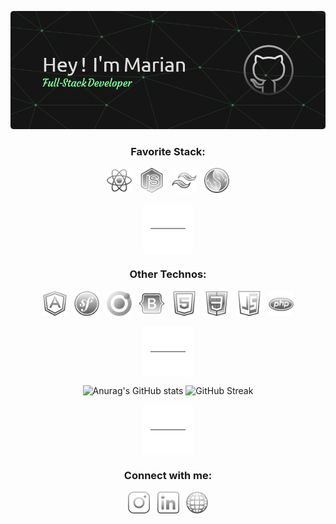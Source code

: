 ![Header](assets/icons/header.png)
<h3 align="center">Favorite Stack:</h3>
<p align="center">
  <img src="assets/icons/react.svg" alt="react" width="40" height="40"/>
  &nbsp
  <img src="assets/icons/nodejs.svg" alt="nodejs" width="40" height="40"/>
  &nbsp
  <img src="assets/icons/tailwind.svg" alt="tailwindcss" width="40" height="40"/>
  &nbsp
  <img src="assets/icons/mysql.svg" alt="mysql" width="40" height="40"/>
</p>
<p align="center">
  <img src="assets/icons/line.png" alt="separator" align="center" />
</p>
<h3 align="center">Other Technos:</h3>
<p align="center">
  <img src="assets/icons/angular.svg" alt="angular" width="40" height="40"/>
  &nbsp
  <img src="assets/icons/symfony.svg" alt="symfony" width="40" height="40"/>
  &nbsp
  <img src="assets/icons/ionic.svg" alt="ionic" width="40" height="40"/>
  &nbsp
  <img src="assets/icons/bootstrap.svg" alt="bootstrap" width="40" height="40"/>  
  &nbsp
  <img src="assets/icons/html.svg" alt="html" width="40" height="40"/>
  &nbsp
  <img src="assets/icons/css.svg" alt="css" width="40" height="40"/>
  &nbsp
  <img src="assets/icons/js.svg" alt="javascript" width="40" height="40"/>
  &nbsp
  <img src="assets/icons/php.svg" alt="php" width="40" height="40"/>
</p>
<p align="center">
  <img src="assets/icons/line.png" alt="separator" align="center" />
</p>
<div align="center">
  <img src="https://github-readme-stats.vercel.app/api?username=marianbonhomme&show_icons=true&theme=dark&hide=contribs,prs,issues&hide_border=true" alt="Anurag's GitHub stats"/>
  <img src="https://streak-stats.demolab.com?user=MarianBonhomme&theme=dark&card_width=470&background=151515&hide_border=true&ring=DADADA&fire=79FF97&sideNums=79FF97&currStreakLabel=79FF97" alt="GitHub Streak"/>
</div>
<p align="center">
  <img src="assets/icons/line.png" alt="separator" align="center" />
</p>
<h3 align="center">Connect with me:</h3>
<p align="center">
  <a href="https://www.instagram.com/marian.bnhm/" target="blank" style="text-decoration: none;">
    <img src="assets/icons/instagram.svg" alt="instagram" width="35" height="35"/>
  </a>
  &nbsp
  <a href="https://www.linkedin.com/in/marian-bonhomme-developpeur-montpellier/" target="blank" style="text-decoration: none;">
    <img src="assets/icons/linkedin.svg" alt="linkedin" width="35" height="35"/>
  </a>
  &nbsp
  <a href="https://studiosphere.netlify.app/" target="blank" style="text-decoration: none;">
    <img src="assets/icons/www.png" alt="studio sphère" width="35" height="35"/>
  </a>
</p>
